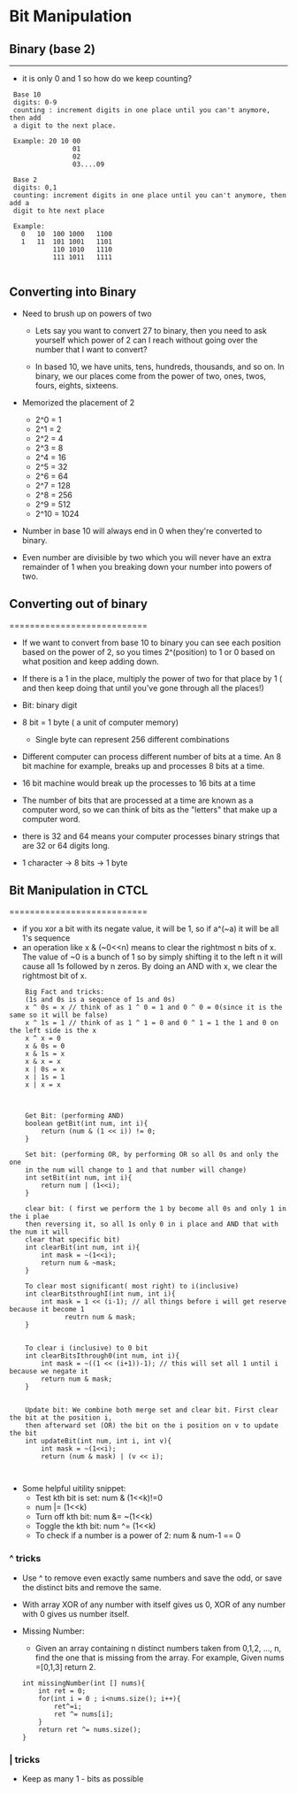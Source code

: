 # Bit Manipulation

## Binary (base 2)
------------------

- it is only 0 and 1 so how do we keep counting?
 ```
  Base 10 
  digits: 0-9
  counting : increment digits in one place until you can't anymore, then add
  a digit to the next place.

  Example: 20 10 00
                 01
                 02
                 03....09

  Base 2
  digits: 0,1
  counting: increment digits in one place until you can't anymore, then add a 
  digit to hte next place

  Example: 
    0   10  100 1000   1100
    1   11  101 1001   1101
            110 1010   1110
            111 1011   1111
               
 ```


## Converting into Binary
- Need to brush up on powers of two

    - Lets say you want to convert 27 to binary, then you need to ask yourself
which power of 2 can I reach without going over the number that I want to convert?

    - In based 10, we have units, tens, hundreds, thousands, and so on. In binary, 
we our places come from the power of two, ones, twos, fours, eights, sixteens.


- Memorized the placement of 2
    - 2^0 = 1
    - 2^1 = 2
    - 2^2 = 4
    - 2^3 = 8
    - 2^4 = 16
    - 2^5 = 32
    - 2^6 = 64
    - 2^7 = 128
    - 2^8 = 256
    - 2^9 = 512
    - 2^10 = 1024

- Number in base 10 will always end in 0 when they're converted to binary.
- Even number are divisible by two which you will never have an extra
remainder of 1 when you breaking down your number into powers of two.

## Converting out of binary
===========================
- If we want to convert from base 10 to binary you can see each position based
on the power of 2, so you times 2^(position) to 1 or 0 based on what position
and keep adding down.
- If there is a 1 in the place, multiply the power of two for that 
place by 1 ( and then keep doing that until you've gone through all the places!)


- Bit: binary digit 
- 8 bit = 1 byte ( a unit of computer memory) 
    - Single byte can represent 256 different combinations

- Different computer can process different number of bits at a time. An 8 bit machine
for example, breaks up and processes 8 bits at a time.
- 16 bit machine would break up the processes to 16 bits at a time
- The number of bits that are processed at a time are known as a computer word,
so we can think of bits as the "letters" that make up a computer word.
- there is 32 and 64 means your computer processes binary strings that are 
32 or 64 digits long.
- 1 character -> 8 bits -> 1 byte


## Bit Manipulation in CTCL
===========================
- if you xor a bit with its negate value, it will be 1, so if a^(~a) it will be all 1's sequence
- an operation like x & (~0<<n) means to clear the rightmost n bits of x. The value of
~0 is a bunch of 1 so by simply shifting it to the left n it will cause all 1s followed by
n zeros. By doing an AND with x, we clear the rightmost bit of x.

```
    Big Fact and tricks:
    (1s and 0s is a sequence of 1s and 0s)
    x ^ 0s = x // think of as 1 ^ 0 = 1 and 0 ^ 0 = 0(since it is the same so it will be false)
    x ^ 1s = 1 // think of as 1 ^ 1 = 0 and 0 ^ 1 = 1 the 1 and 0 on the left side is the x
    x ^ x = 0
    x & 0s = 0
    x & 1s = x
    x & x = x
    x | 0s = x
    x | 1s = 1
    x | x = x



    Get Bit: (performing AND)
    boolean getBit(int num, int i){
        return (num & (1 << i)) != 0;
    }

    Set bit: (performing OR, by performing OR so all 0s and only the one 
    in the num will change to 1 and that number will change)
    int setBit(int num, int i){
        return num | (1<<i);
    }

    clear bit: ( first we perform the 1 by become all 0s and only 1 in the i plae
    then reversing it, so all 1s only 0 in i place and AND that with the num it will
    clear that specific bit)
    int clearBit(int num, int i){
        int mask = ~(1<<i);
        return num & ~mask; 
    }

    To clear most significant( most right) to i(inclusive)
    int clearBitsthroughI(int num, int i){
        int mask = 1 << (i-1); // all things before i will get reserve because it become 1
              reutrn num & mask;
    }


    To clear i (inclusive) to 0 bit
    int clearBitsIthrough0(int num, int i){
        int mask = ~((1 << (i+1))-1); // this will set all 1 until i because we negate it
        return num & mask;
    }


    Update bit: We combine both merge set and clear bit. First clear the bit at the position i,
    then afterward set (OR) the bit on the i position on v to update the bit
    int updateBit(int num, int i, int v){
        int mask = ~(1<<i);
        return (num & mask) | (v << i);



```


- Some helpful uitility snippet:
    * Test kth bit is set: num & (1<<k)!=0
    * num |= (1<<k)
    * Turn off kth bit: num &= ~(1<<k)
    * Toggle the kth bit: num ^= (1<<k)
    * To check if a number is a power of 2: num & num-1 == 0

### ^ tricks
- Use ^ to remove even exactly same numbers and save the odd, or save the distinct bits
and remove the same.
- With array XOR of any number with itself gives us 0, XOR of any number with 0 gives us number 
itself.

- Missing Number: 
    - Given an array containing n distinct numbers taken from 0,1,2, ..., n, find the 
    one that is missing from the array. For example, Given nums =[0,1,3] return 2.
    ```
    int missingNumber(int [] nums){
        int ret = 0;
        for(int i = 0 ; i<nums.size(); i++){
            ret^=i; 
            ret ^= nums[i];
        }
        return ret ^= nums.size();
    }
    ```

### | tricks
- Keep as many 1 - bits as possible


